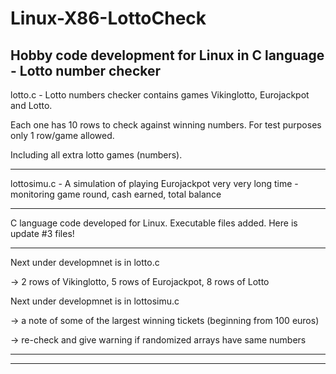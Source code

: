 # Linux-X86-LottoCheck
Hobby code development for Linux in C language - Lotto number checker
---------------------------------------------------------------------------------------------------------------

lotto.c - Lotto numbers checker contains games Vikinglotto, Eurojackpot and Lotto.

Each one has 10 rows to check against winning numbers. For test purposes only 1 row/game allowed.

Including all extra lotto games (numbers).

---------------------------------------------------------------------------------------------------------------

lottosimu.c - A simulation of playing Eurojackpot very very long time - monitoring game round, cash earned, total balance

---------------------------------------------------------------------------------------------------------------
C language code developed for Linux. 
Executable files added.
Here is update #3 files!

---------------------------------------------------------------------------------------------------------------

Next under developmnet is in lotto.c

-> 2 rows of Vikinglotto, 5 rows of Eurojackpot, 8 rows of Lotto

Next under developmnet is in lottosimu.c

-> a note of some of the largest winning tickets (beginning from 100 euros)

-> re-check and give warning if randomized arrays have same numbers

---------------------------------------------------------------------------------------------------------------

---------------------------------------------------------------------------------------------------------------

